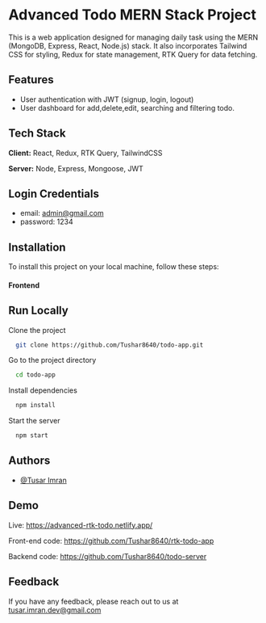
# Advanced Todo  MERN Stack Project

This is a web application designed for managing daily task using the MERN (MongoDB, Express, React, Node.js) stack. It also incorporates Tailwind CSS for styling, Redux for state management, RTK Query for data fetching.

## Features

- User authentication with JWT  (signup, login, logout)
- User dashboard for add,delete,edit, searching and filtering todo.





## Tech Stack

**Client:** React, Redux, RTK Query, TailwindCSS

**Server:** Node, Express, Mongoose, JWT


## Login Credentials
- email: admin@gmail.com 
- password: 1234


## Installation

To install this project on your local machine, follow these steps:

####  Frontend
    
## Run Locally

Clone the project

```bash
  git clone https://github.com/Tushar8640/todo-app.git
```

Go to the project directory

```bash
  cd todo-app
```



Install dependencies

```bash
  npm install
```

Start the server

```bash
  npm start
```

## Authors

-  [@Tusar Imran](https://www.github.com/Tushar8640)


## Demo

Live: https://advanced-rtk-todo.netlify.app/

Front-end code: https://github.com/Tushar8640/rtk-todo-app

Backend code: https://github.com/Tushar8640/todo-server



## Feedback

If you have any feedback, please reach out to us at tusar.imran.dev@gmail.com

